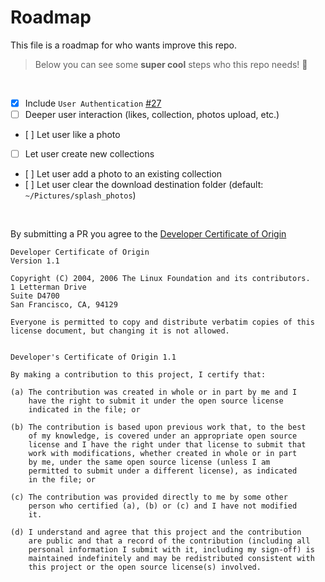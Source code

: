 # Roadmap

This file is a roadmap for who wants improve this repo.
> Below you can see some **super cool** steps who this repo needs! :rabbit:

<br />

- [x] Include `User Authentication` [#27](https://github.com/splash-cli/splash-cli/issues/27)
- [ ] Deeper user interaction (likes, collection, photos upload, etc.)
<!-- - [ ] If Unsplash let me do that, I want to move away from `unsplash-js`, bad/outdated docs, it's great for web apps not CLI. -->

- [ ] Let user like a photo
- [ ] Let user create new collections
- [ ] Let user add a photo to an existing collection
- [ ] Let user clear the download destination folder (default: `~/Pictures/splash_photos`)

<br />

By submitting a PR you agree to the [Developer Certificate of Origin](https://developercertificate.org)

```
Developer Certificate of Origin
Version 1.1

Copyright (C) 2004, 2006 The Linux Foundation and its contributors.
1 Letterman Drive
Suite D4700
San Francisco, CA, 94129

Everyone is permitted to copy and distribute verbatim copies of this
license document, but changing it is not allowed.


Developer's Certificate of Origin 1.1

By making a contribution to this project, I certify that:

(a) The contribution was created in whole or in part by me and I
    have the right to submit it under the open source license
    indicated in the file; or

(b) The contribution is based upon previous work that, to the best
    of my knowledge, is covered under an appropriate open source
    license and I have the right under that license to submit that
    work with modifications, whether created in whole or in part
    by me, under the same open source license (unless I am
    permitted to submit under a different license), as indicated
    in the file; or

(c) The contribution was provided directly to me by some other
    person who certified (a), (b) or (c) and I have not modified
    it.

(d) I understand and agree that this project and the contribution
    are public and that a record of the contribution (including all
    personal information I submit with it, including my sign-off) is
    maintained indefinitely and may be redistributed consistent with
    this project or the open source license(s) involved.
```
